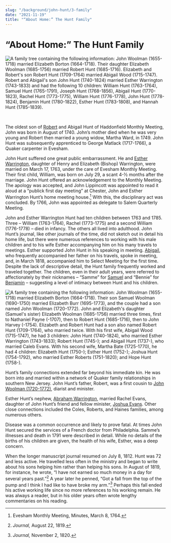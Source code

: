 ```yaml
---
slug: "/background/john-hunt/3-family"
date: "2021-11-19"
title: "“About Home:” The Hunt Family"
---
```


# “About Home:” The Hunt Family

![A family tree containing the following information: John Woolman (1655-1718) married Elizabeth Borton (1664-1718). Their daughter Elizabeth Woolman (1685-1756) married Robert Hunt (1685-1716). Elizabeth and Robert's son Robert Hunt (1709-1764) married Abigail Wood (1715-1747). Robert and Abigail's son John Hunt (1740-1824) married Esther Warrington (1743-1833) and had the following 10 children: William Hunt (1763-1764), Samuel Hunt (1765-1791), Joseph Hunt (1768-1856), Abigail Hunt (1770-1823), Rachel Hunt (1773-1775), William Hunt (1776-1778), John Hunt (1778-1824), Benjamin Hunt (1780-1822), Esther Hunt (1783-1808), and Hannah Hunt (1785-1839).](../images/image10.jpg "Direct Ancestors and Children of John Hunt (1740-1824)")

 <figcaption><i></i></figcaption>
<br/>

The oldest son of [Robert](/entities/w6hv3dwv) and Abigail Hunt of Haddonfield Monthly Meeting, John was born in August of 1740. John’s mother died when he was very young and Robert then married a young widow, Martha Ward, in 1749. John Hunt was subsequently apprenticed to George Matlack (1717-1766), a Quaker carpenter in Evesham.

John Hunt suffered one great public embarrassment. He and [Esther Warrington](/entities/w6wx87x7/), daughter of Henry and Elizabeth (Bishop) Warrington, were married on March 17, 1763, under the care of Evesham Monthly Meeting. Their first child, William, was born on July 29, a scant 4-½ months after the marriage. John Hunt offered an acknowledgement to the Monthly Meeting. The apology was accepted, and John Lippincott was appointed to read it aloud at a “publick first day meeting” at Chester, John and Esther Warrington Hunt’s home meeting house.[^16] With this, the disciplinary act was concluded. By 1766, John was appointed as delegate to Salem Quarterly Meeting.

[^16]: Evesham Monthly Meeting, Minutes, March 8, 1764.

John and Esther Warrington Hunt had ten children between 1763 and 1785. Three – William (1763-1764), Rachel (1773-1775) and a second William (1776-1778) – died in infancy. The others all lived into adulthood. John Hunt’s journal, like other journals of the time, did not sketch out in detail his home life, but there were numerous references to working with his male children and to his wife Esther accompanying him on his many travels to meetings. Esther supported John Hunt in his speaking in meeting. [Abigail](/entities/w68x44wf/), who frequently accompanied her father on his travels, spoke in meeting, and, in March 1818, accompanied him to Select Meeting for the first time. Despite the lack of descriptive detail, the Hunt family frequently worked and traveled together.  The children, even in their adult years, were referred to affectionately by their nicknames – “Samme” for [Samuel](/entities/w60h49sj/) and “Bennie” for [Benjamin](/entities/w64v7902/) – suggesting a level of intimacy between Hunt and his children.

![A family tree containing the following information: John Woolman (1655-1718) married Elizabeth Borton (1664-1718). Their son Samuel Woolman (1690-1750) married Elizabeth Burr (1695-1773), and the couple had a son named John Woolman (1720-1772). John and Elizabeth's daughter (Samuel's sister) Elizabeth Woolman (1685-1756) married three times, first to Nathaniel Payne (-1707), then to Robert Hunt (1685-1716), then to John Harvey (-1754). Elizabeth and Robert Hunt had a son also named Robert Hunt (1709-1764), who married twice. With his first wife, Abigail Wood (1715-1747), he had 3 children: John Hunt (1740-1824), who married Esther Warrington (1743-1833); Robert Hunt (1745-); and Abigail Hunt (1737-), who married Caleb Evans. With his second wife, Martha Bate (1725-1770), he had 4 children: Elizabeth Hunt (1750-); Esther Hunt (1752-); Joshua Hunt (1754-1792), who married Esther Roberts (1751-1820); and Hope Hunt (1758-).](../images/image8.jpg "Selected Descendants of John Woolman & Elizabeth Borton")

Hunt’s family connections extended far beyond his immediate kin. He was born into and married within a network of Quaker family relationships in southern New Jersey. John Hunt’s father, Robert, was a first cousin to [John Woolman (1720-1772)](/entities/w6wr0v4m/), diarist and minister.

Esther Hunt’s nephew, [Abraham Warrington](/entities/w6vv2hqk/), married Rachel Evans, daughter of John Hunt’s friend and fellow minister, [Joshua Evans](/entities/w6c82qz0/). Other close connections included the Coles, Roberts, and Haines families, among numerous others.

 Disease was a common occurrence and likely to prove fatal. At times John Hunt secured the services of a French doctor from Philadelphia. Samme’s illnesses and death in 1791 were described in detail. While no details of the births of his children are given, the health of his wife, Esther, was a deep concern.

When the longer manuscript journal resumed on July 8, 1812. Hunt was 72 and less active. He travelled less often in the ministry and began to write about his sons helping him rather than helping his sons. In August of 1819, for instance, he wrote, “I have not earned so much money in a day for several years past.”[^17] A year later he penned, “Got a fall from the top of the pump and I think I had like to have broke my arm.”[^18] Perhaps this fall ended his active working life since no more references to his working remain. He was always a reader, but in his older years often wrote lengthy commentaries on his reading.

[^17]: _Journal,_ August 22, 1819.
[^18]: _Journal,_ November 2, 1820.
